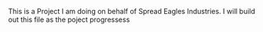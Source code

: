 This is a Project I am doing on behalf of Spread Eagles Industries. I will build out this file as the poject progressess
